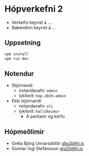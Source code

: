 # Hópverkefni 2

* Verkefni keyrist á ....
* Bakendinn keyrist á  ...

## Uppsetning

```bash
npm install
npm run dev
```

## Notendur

* Stjórnandi:
  * notandanafn: `admin`
  * lykilorð: `hóp-2019-admin`
* Ekki stjórnandi
  * notandanafn: `oli`
  * lykilorð: `hallóheimur`
    * Á pantanir og körfu

## Hópmeðlimir

* Gréta Björg Unnarsdóttir gbu3@hi.is
* Gunnar Ingi Stefánsson gis20@hi.is
